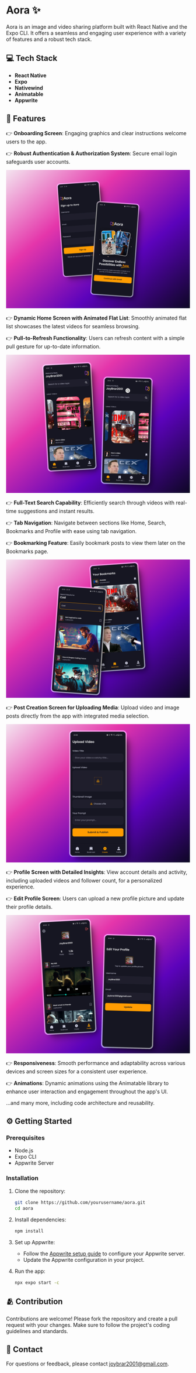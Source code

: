 # Aora ✨

Aora is an image and video sharing platform built with React Native and the Expo CLI. It offers a seamless and engaging user experience with a variety of features and a robust tech stack.

## 💻 Tech Stack

- **React Native**
- **Expo**
- **Nativewind**
- **Animatable**
- **Appwrite**

## 🔐 Features

👉 **Onboarding Screen**: Engaging graphics and clear instructions welcome users to the app.

👉 **Robust Authentication & Authorization System**: Secure email login safeguards user accounts.

![Landing and Auth](screenshots/Landing%20and%20SignUp.png)

👉 **Dynamic Home Screen with Animated Flat List**: Smoothly animated flat list showcases the latest videos for seamless browsing.

👉 **Pull-to-Refresh Functionality**: Users can refresh content with a simple pull gesture for up-to-date information.

![Home Page](screenshots/Home%20Page.png)

👉 **Full-Text Search Capability**: Efficiently search through videos with real-time suggestions and instant results.

👉 **Tab Navigation**: Navigate between sections like Home, Search, Bookmarks and Profile with ease using tab navigation.

👉 **Bookmarking Feature**: Easily bookmark posts to view them later on the Bookmarks page.

![Home Page](screenshots/Search%20and%20Bookmark.png)

👉 **Post Creation Screen for Uploading Media**: Upload video and image posts directly from the app with integrated media selection.

![Home Page](screenshots/Upload.png)

👉 **Profile Screen with Detailed Insights**: View account details and activity, including uploaded videos and follower count, for a personalized experience.

👉 **Edit Profile Screen**: Users can upload a new profile picture and update their profile details.

![Home Page](screenshots/Profile%20and%20Settings.png)

👉 **Responsiveness**: Smooth performance and adaptability across various devices and screen sizes for a consistent user experience.

👉 **Animations**: Dynamic animations using the Animatable library to enhance user interaction and engagement throughout the app's UI.

…and many more, including code architecture and reusability.


## ⚙️ Getting Started

### Prerequisites

- Node.js
- Expo CLI
- Appwrite Server

### Installation

1. Clone the repository:
    ```bash
    git clone https://github.com/yourusername/aora.git
    cd aora
    ```

2. Install dependencies:
    ```bash
    npm install
    ```

3. Set up Appwrite:

   - Follow the [Appwrite setup guide](https://appwrite.io/docs/quick-starts/react-native) to configure your Appwrite server.
   - Update the Appwrite configuration in your project.

4. Run the app:
    ```bash
    npx expo start -c
    ```

## 🫂 Contribution

Contributions are welcome! Please fork the repository and create a pull request with your changes. Make sure to follow the project's coding guidelines and standards.

## 📲 Contact

For questions or feedback, please contact joybrar2001@gmail.com.